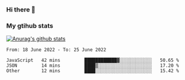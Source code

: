 ### Hi there 👋

### My gtihub stats

[![Anurag's github stats](https://github-readme-stats.vercel.app/api?username=gaozhidong)](https://github.com/gaozhidong/github-readme-stats)

<!--START_SECTION:waka-->

```text
From: 18 June 2022 - To: 25 June 2022

JavaScript   42 mins         ████████████▓░░░░░░░░░░░░   50.65 %
JSON         14 mins         ████▒░░░░░░░░░░░░░░░░░░░░   17.20 %
Other        12 mins         ████░░░░░░░░░░░░░░░░░░░░░   15.42 %
```

<!--END_SECTION:waka-->